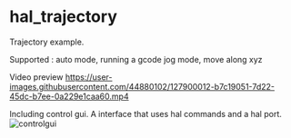 
# hal_trajectory
Trajectory example.

Supported :
  auto mode, running a gcode
  jog mode, move along xyz

Video preview
https://user-images.githubusercontent.com/44880102/127900012-b7c19051-7d22-45dc-b7ee-0a229e1caa60.mp4

Including control gui. A interface that uses hal commands and a hal port.
![controlgui](https://user-images.githubusercontent.com/44880102/128598811-8caede55-f9bf-4c16-9bea-f3ba0f9a310f.jpg)
